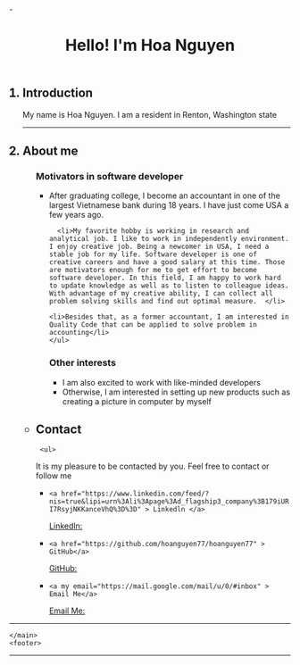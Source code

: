 -<!DOCTYPE html>
<html>

<head>
	<meta charset="utf-8">
	<meta name="viewport" content="width=device-width">
	<title>Home Page</title>
	<link href="style.css" rel="stylesheet" type="text/css" />
</head>

<body>
	<header>
		<h1>Hello! I'm Hoa Nguyen</h1>
	</header>
	<main>
    <ol>
		<h2><li> Introduction </li></h2>
    <p>My name is Hoa Nguyen. I am a resident in Renton, Washington state </p>
     <hr>
<h2><li> About me</li></h2> 
    <ul>
    <h3> Motivators in software developer</h3>
    <ul>
     <li>After graduating college, I become an accountant in one of the largest Vietnamese bank during 18 years. I have just come USA a few years ago. </li>
   
    
      <li>My favorite hobby is working in research and analytical job. I like to work in independently environment. I enjoy creative job. Being a newcomer in USA, I need a stable job for my life. Software developer is one of creative careers and have a good salary at this time. Those are motivators enough for me to get effort to become software developer. In this field, I am happy to work hard to update knowledge as well as to listen to colleague ideas. With advantage of my creative ability, I can collect all problem solving skills and find out optimal measure.  </li>
    
    <li>Besides that, as a former accountant, I am interested in Quality Code that can be applied to solve problem in accounting</li>
    </ul>
<h3> Other interests</h3>
    <ul>
      <li>I am also excited to work with like-minded developers</li>
    <li>Otherwise, I am interested in setting up new products such as creating a picture in computer by myself</li>
    </ul>
  </ul>
      
<h2><li>Contact </li> </h2>
     
     <ul>    
  <p>It is my pleasure to be contacted by you. Feel free to contact or follow me</p>
<ul>
        <li> <div class="code-block"><code>&lt;a href="https://www.linkedin.com/feed/?nis=true&lipi=urn%3Ali%3Apage%3Ad_flagship3_company%3B179iURI7RsyjNKKanceVhQ%3D%3D" &gt; Linkedln &lt;/a&gt;</code></div>     
<p><a href=" https://www.linkedin.com/feed/?nis=true&lipi=urn%3Ali%3Apage%3Ad_flagship3_company%3B179iURI7RsyjNKKanceVhQ%3D%3D">Linkedln:</a></p> </li>
         
   <li><div class="code-block"><code>&lt;a href="https://github.com/hoanguyen77/hoanguyen77" &gt; GitHub&lt;/a&gt;</code></div>     
<p><a href=" https://github.com/hoanguyen77/hoanguyen77">GitHub:</a></p> </li>
         
<li><div class="code-block"><code>&lt;a my email="https://mail.google.com/mail/u/0/#inbox" &gt; Email Me&lt;/a&gt;</code></div>     
<p><a href=" https://mail.google.com/mail/u/0/#inbox">Email Me:</a></p> </li>
</ul>
</ol>      
    <hr>
    
  
   	</main>
	<footer>
   <hr>
 
  </footer>
	<script src="script.js">
	</script>
</body>

</html>
